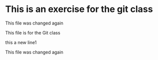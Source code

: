 # This is an exercise for the git class

This file was changed again

This file is for the Git class

this a new line1

This file was changed again
